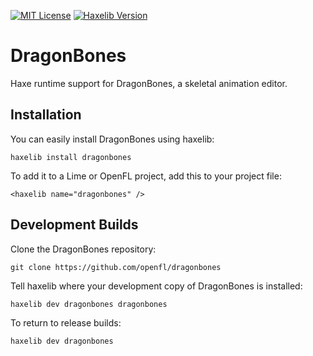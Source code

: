[![MIT License](https://img.shields.io/badge/license-MIT-blue.svg?style=flat)](LICENSE.md) [![Haxelib Version](https://img.shields.io/github/tag/openfl/dragonbones.svg?style=flat&label=haxelib)](http://lib.haxe.org/p/dragonbones)

DragonBones
===========

Haxe runtime support for DragonBones, a skeletal animation editor.


Installation
------------

You can easily install DragonBones using haxelib:

    haxelib install dragonbones

To add it to a Lime or OpenFL project, add this to your project file:

    <haxelib name="dragonbones" />


Development Builds
------------------

Clone the DragonBones repository:

    git clone https://github.com/openfl/dragonbones


Tell haxelib where your development copy of DragonBones is installed:

    haxelib dev dragonbones dragonbones


To return to release builds:

    haxelib dev dragonbones
